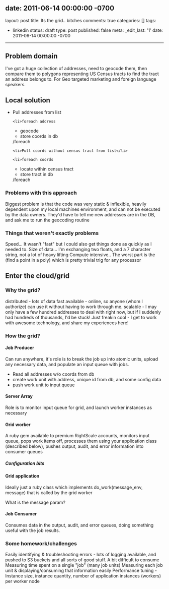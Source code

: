 date: 2011-06-14 00:00:00 -0700
---
layout: post
title: Its the grid.. bitches
comments: true
categories: []
tags:
- linkedin
status: draft
type: post
published: false
meta:
  _edit_last: '1'
date: 2011-06-14 00:00:00 -0700
---
<h2>Problem domain</h2>
I've got a huge collection of addresses, need to geocode them, then compare them to polygons representing US Census tracts to find the tract an address belongs to.  For Geo targeted marketing and foreign language speakers.

<h2>Local solution</h2>
<ul>
	<li>Pull addresses from list</li>


	<li>foreach address
<ul>
	<li>geocode</li>
	<li>store coords in db</li>
</ul>
/foreach</li>

	<li>Pull coords without census tract from list</li>

	<li>foreach coords
<ul>
	<li>locate within census tract</li>
	<li>store tract in db</li>
</ul>
/foreach</li>

</ul>


<h3>Problems with this approach</h3>
Biggest problem is that the code was very static & inflexible, heavily dependent upon my local machines environment, and can not be executed by the data owners.  They'd have to tell me new addresses are in the DB, and ask me to run the geocoding routine

<h3>Things that weren't exactly problems</h3>
Speed...  It wasn't "fast" but I could also get things done as quickly as I needed to.
Size of data... I'm exchanging two floats, and a 7 character string, not a lot of heavy lifting
Compute intensive.. The worst part is the (find a point in a poly) which is pretty trivial trig for any processor

<h2>Enter the cloud/grid</h2>

<h3>Why the grid?</h3>
distributed - lots of data fast
available - online, so anyone (whom I authorize) can use it without having to work through me.
scalable - I may only have a few hundred addresses to deal with right now, but if I suddenly had hundreds of thousands, I'd be stuck!
Just freakin cool - I get to work with awesome technology, and share my experiences here!

<h3>How the grid?</h3>

<h4>Job Producer</h4>
Can run anywhere, it's role is to break the job up into atomic units, upload any necessary data, and populate an input queue with jobs.

<ul>
	<li>Read all addresses w/o coords from db</li>
	<li>create work unit with address, unique id from db, and some config data</li>
	<li>push work unit to input queue</li>
</ul>

<h4>Server Array</h4>
Role is to monitor input queue for grid, and launch worker instances as necessary

<h4>Grid worker</h4>
A ruby gem available to premium RightScale accounts, monitors input queue, pops work items off, processes them using your application class (described below), pushes output, audit, and error information into consumer queues

<h5>Configuration bits</h5>

<h4>Grid application</h4>
Ideally just a ruby class which implements do_work(message_env, message) that is called by the grid worker

What is the message param?

<h4>Job Consumer</h4>
Consumes data in the output, audit, and error queues, doing something useful with the job results.

<h3>Some homework/challenges</h3>
Easily identifying & troubleshooting errors - lots of logging available, and pushed to S3 buckets and all sorts of good stuff.  A bit difficult to consume
Measuring time spent on a single "job" (many job units)
Measuring each job unit & displaying/consuming that information easily
Performance tuning - Instance size, instance quantity, number of application instances (workers) per worker node
